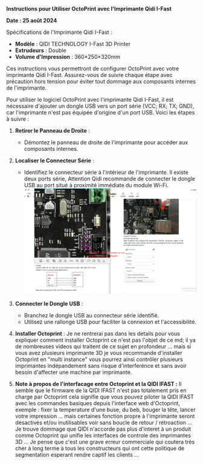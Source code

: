 **Instructions pour Utiliser OctoPrint avec l'Imprimante Qidi I-Fast**

**Date : 25 août 2024**

Spécifications de l'Imprimante Qidi I-Fast :
- **Modèle** : QIDI TECHNOLOGY I-Fast 3D Printer
- **Extrudeurs** : Double
- **Volume d'Impression** : 360×250×320mm

Ces instructions vous permettront de configurer OctoPrint avec votre imprimante Qidi I-Fast.
Assurez-vous de suivre chaque étape avec précaution hors tension pour éviter tout dommage aux composants internes de l'imprimante.

Pour utiliser le logiciel OctoPrint avec l'imprimante Qidi I-Fast, il est nécessaire d'ajouter un dongle USB vers un port série (VCC; RX; TX; GND), car l'imprimante n'est pas équipée d'origine d'un port USB. Voici les étapes à suivre :

1. **Retirer le Panneau de Droite** :
   - Démontez le panneau de droite de l'imprimante pour accéder aux composants internes.

2. **Localiser le Connecteur Série** :
   - Identifiez le connecteur série à l'intérieur de l'imprimante. Il existe deux ports série, Attention Qidi recommande de connecter le dongle USB au port situé à proximité immédiate du module Wi-Fi.
![Le PCB en question est celui visible sur la photo de droite :](https://github.com/sudtek/IMPRIMANTES_3D/blob/main/QIDI/IFAST/LOGICIELS/Octoprint/PCB_serial.png)

3. **Connecter le Dongle USB** :
   - Branchez le dongle USB au connecteur série identifié.
   - Utilisez une rallonge USB pour faciliter la connexion et l'accessibilité.
  
4. **Installer Octoprint** :
   Je ne rentrerai pas dans les details pour vous expliquer comment installer Octoprint ce n'est pas l'objet de ce md; il ya de nombreuses videos qui traitent de ce sujet en profondeur ...  mais  si vous avez plusieurs imprimante 3D je vous recommande d'installer Octoprint en "multi instance" vous pourrez ainsi contrôler plusieurs imprimantes indépandement sans risque d'interferénce et sans avoir besoin d'affecter une machine par imprimante.
   
6. **Note à propos de l'interfacage entre Octoprint et la QIDI IFAST :** Il semble que le firmware de la QIDI IFAST n'est pas totalement pris en charge par Octoprint cela signifie que vous pouvez piloter la QIDI IFAST avec les commandes basiques depuis l'interface web d'Octoprint, exemple : fixer la temperature d'une buse, du beb, bouger la tête, lancer votre impression ... mais certaines fonction propre à l'imprimante seront désactivés et/ou inutilisables voir sans boucle de retour / rétroaction ... Je trouve dommage que QIDI n'accorde pas plus d'interet à un produit comme Octoprint qui unifie les interfaces de controle des imprimantes 3D ... Je pense que c'est une grave erreur commerciale qui coutera très cher à long terme à tous les constructeurs qui ont cette politique de segmentation esperant rendre captif les clients ... 

